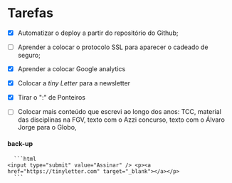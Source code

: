 # Tarefas 



- [x] Automatizar o deploy a partir do repositório do Github;
- [ ] Aprender a colocar o protocolo SSL para aparecer o cadeado de seguro;

- [x] Aprender a colocar Google analytics
- [x] Colocar a _tiny Letter_ para a newsletter

- [x] Tirar o ":" de Ponteiros
- [ ] Colocar mais conteúdo que escrevi ao longo dos anos: TCC, material das disciplinas na FGV, texto com o Azzi concurso, texto com o Álvaro Jorge para o Globo, 



















#### back-up

      ```html
    <input type="submit" value="Assinar" /> <p><a href="https://tinyletter.com" target="_blank"></a></p>
      ```


